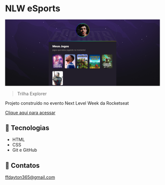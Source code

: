 # NLW eSports

![preview](./.github/preview.png)

> Trilha Explorer

Projeto construído no evento Next Level Week da Rocketseat

[Clique aqui para acessar](https://carloxdayton.github.io/my-gamer-zone)

## 🔎 Tecnologias

- HTML
- CSS
- Git e GitHub

## 💚 Contatos

ffdayton365@gmail.com 